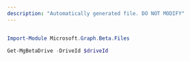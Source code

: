 ```yaml
---
description: "Automatically generated file. DO NOT MODIFY"
---
```


```powershell

Import-Module Microsoft.Graph.Beta.Files

Get-MgBetaDrive -DriveId $driveId

```